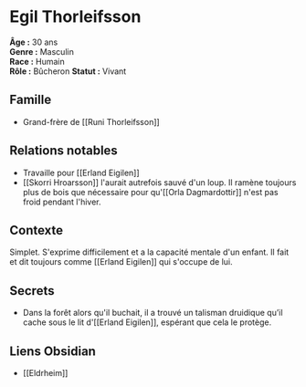 # Egil Thorleifsson

**Âge :** 30 ans  
**Genre :** Masculin  
**Race :** Humain  
**Rôle :** Bûcheron
**Statut :** Vivant

## Famille
- Grand-frère de [[Runi Thorleifsson]]

## Relations notables
- Travaille pour [[Erland Eigilen]]
- [[Skorri Hroarsson]] l'aurait autrefois sauvé d'un loup. Il ramène toujours plus de bois que nécessaire pour qu'[[Orla Dagmardottir]] n'est pas froid pendant l'hiver.

## Contexte
Simplet. S'exprime difficilement et a la capacité mentale d'un enfant. Il fait et dit toujours comme [[Erland Eigilen]] qui s'occupe de lui.

## Secrets
- Dans la forêt alors qu'il buchait, il a trouvé un talisman druidique qu’il cache sous le lit d'[[Erland Eigilen]], espérant que cela le protège.

## Liens Obsidian
- [[Eldrheim]]
